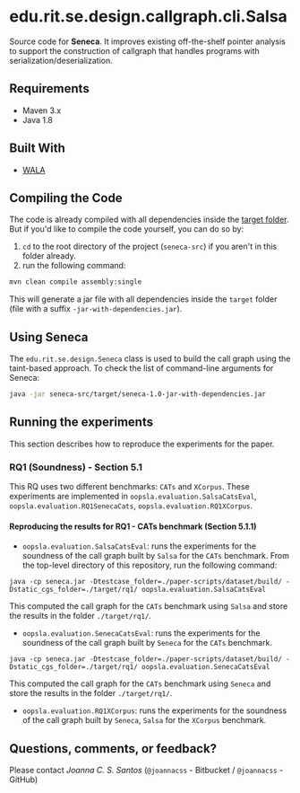 # edu.rit.se.design.callgraph.cli.Salsa

Source code for **Seneca**.
It improves existing off-the-shelf pointer analysis to support the construction of callgraph that handles programs with serialization/deserialization.


## Requirements 

* Maven 3.x
* Java 1.8

## Built With 
* [WALA](https://github.com/WALA/wala)


## Compiling the Code

The code is already compiled with all dependencies inside the [target folder](target/seneca-0.2-jar-with-dependencies.jar).
But if you'd like to compile the code yourself, you can do so by:

1. `cd` to the root directory of the project (`seneca-src`) if you aren't in this folder already.
2. run the following command:
```bash
mvn clean compile assembly:single
```
This will generate a jar file with all dependencies inside the `target` folder (file with a suffix `-jar-with-dependencies.jar`).


## Using Seneca

The `edu.rit.se.design.Seneca` class is used to build the call graph using the taint-based approach.
To check the list of command-line arguments for Seneca:

```bash
java -jar seneca-src/target/seneca-1.0-jar-with-dependencies.jar
```


## Running the experiments
This section describes how to reproduce the experiments for the paper.


### RQ1 (Soundness) - Section 5.1
This RQ uses two different benchmarks: `CATs` and `XCorpus`. These experiments are implemented in `oopsla.evaluation.SalsaCatsEval`, `oopsla.evaluation.RQ1SenecaCats`, `oopsla.evaluation.RQ1XCorpus`.

#### Reproducing the results for RQ1 - CATs benchmark (Section 5.1.1)

- `oopsla.evaluation.SalsaCatsEval`: runs the experiments for the soundness of the call graph built by `Salsa` for the `CATs` benchmark.
From the top-level directory of this repository, run the following command:

```shell
java -cp seneca.jar -Dtestcase_folder=./paper-scripts/dataset/build/ -Dstatic_cgs_folder=./target/rq1/ oopsla.evaluation.SalsaCatsEval 
```
This computed the call graph for the `CATs` benchmark using `Salsa` and store the results in the folder `./target/rq1/`.



- `oopsla.evaluation.SenecaCatsEval`: runs the experiments for the soundness of the call graph built by `Seneca` for the `CATs` benchmark.

```shell
java -cp seneca.jar -Dtestcase_folder=./paper-scripts/dataset/build/ -Dstatic_cgs_folder=./target/rq1/ oopsla.evaluation.SenecaCatsEval 
```

This computed the call graph for the `CATs` benchmark using `Seneca` and store the results in the folder `./target/rq1/`.

- `oopsla.evaluation.RQ1XCorpus`: runs the experiments for the soundness of the call graph built by `Seneca`, `Salsa` for the `XCorpus` benchmark.



## Questions, comments, or feedback?  
Please contact *Joanna C. S. Santos* (`@joannacss` - Bitbucket / `@joannacss` - GitHub)


